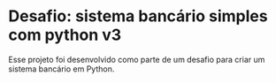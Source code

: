 # Desafio: sistema bancário simples com python v3

Esse projeto foi desenvolvido como parte de um desafio para criar um sistema bancário em Python.